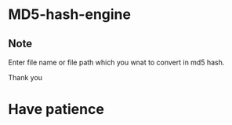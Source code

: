 # MD5-hash-engine

## Note

Enter file name or file path which you wnat to convert in md5 hash.

Thank you

# Have patience
